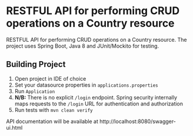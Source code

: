 # RESTFUL API for performing CRUD operations on a Country resource

RESTFUL API for performing CRUD operations on a Country resource. The project uses Spring Boot, Java 8 and JUnit/Mockito 
for testing.
 
 ## Building Project
 1. Open project in IDE of choice
 2. Set your datasource properties in `applications.properties`
 3. Run `Application`
 4. **N/B:** There is no explicit `/login` endpoint. Spring security internally maps requests to the `/login` URL for 
 authentication and authorization
 5. Run tests with `mvn clean verify`
 
API documentation will be available at http://localhost:8080/swagger-ui.html